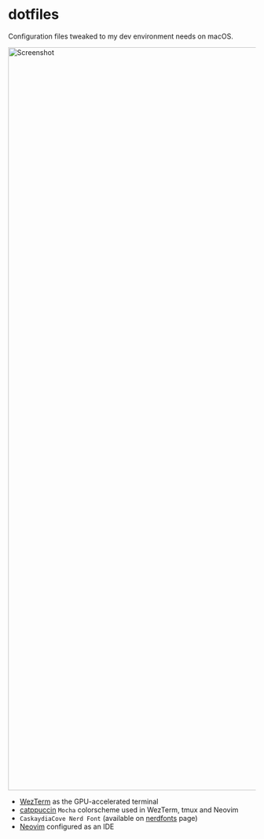 # dotfiles

Configuration files tweaked to my dev environment needs on macOS.

<img width="1512" alt="Screenshot" src="https://github.com/fedeoliv/dotfiles/assets/5161098/47ac2933-f523-4dc5-8281-ae357af7bb36">

* [WezTerm](https://github.com/wez/wezterm) as the GPU-accelerated terminal
* [catppuccin](https://github.com/catppuccin/catppuccin) `Mocha` colorscheme used in WezTerm, tmux and Neovim
* `CaskaydiaCove Nerd Font` (available on [nerdfonts](https://www.nerdfonts.com/font-downloads) page)
* [Neovim](https://neovim.io/) configured as an IDE
